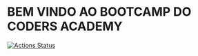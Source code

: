 # BEM VINDO AO BOOTCAMP DO CODERS ACADEMY

[![Actions Status](https://github.com/{rafaelcruz-net}/coders-academy-bootcamp-turma-2/workflows/dotnet/badge.svg)](https://github.com/{rafaelcruz-net}/coders-academy-bootcamp-turma-2/actions)
